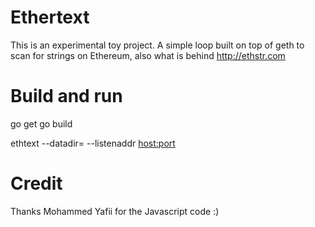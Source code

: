 # Ethertext

This is an experimental toy project. A simple loop built on top of geth to scan for strings on Ethereum, also what is behind http://ethstr.com

# Build and run

go get
go build

ethtext --datadir=<data dir>  --listenaddr <host:port>

# Credit
Thanks Mohammed Yafii for the Javascript code :)
